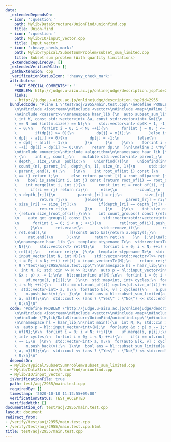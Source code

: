 ```yaml
---
data:
  _extendedDependsOn:
  - icon: ':question:'
    path: Mylib/DataStructure/UnionFind/unionfind.cpp
    title: Union-find
  - icon: ':question:'
    path: Mylib/IO/input_vector.cpp
    title: Input vector
  - icon: ':heavy_check_mark:'
    path: Mylib/Typical/SubsetSumProblem/subset_sum_limited.cpp
    title: Subset sum problem (With quantity limitations)
  _extendedRequiredBy: []
  _extendedVerifiedWith: []
  _pathExtension: cpp
  _verificationStatusIcon: ':heavy_check_mark:'
  attributes:
    '*NOT_SPECIAL_COMMENTS*': ''
    PROBLEM: http://judge.u-aizu.ac.jp/onlinejudge/description.jsp?id=2955
    links:
    - http://judge.u-aizu.ac.jp/onlinejudge/description.jsp?id=2955
  bundledCode: "#line 1 \"test/aoj/2955/main.test.cpp\"\n#define PROBLEM \"http://judge.u-aizu.ac.jp/onlinejudge/description.jsp?id=2955\"\
    \n\n#include <iostream>\n#include <vector>\n#include <map>\n#line 3 \"Mylib/Typical/SubsetSumProblem/subset_sum_limited.cpp\"\
    \n#include <cassert>\n\nnamespace haar_lib {\n  auto subset_sum_limited(int N,\
    \ int K, const std::vector<int> &a, const std::vector<int> &m){\n    assert((int)a.size()\
    \ == N and (int)m.size() == N);\n    std::vector<int> dp(K + 1, -1);\n\n    dp[0]\
    \ = 0;\n    for(int i = 0; i < N; ++i){\n      for(int j = 0; j <= K; ++j){\n\
    \        if(dp[j] >= 0){\n          dp[j] = m[i];\n        }else if(j < a[i] or\
    \ dp[j - a[i]] <= 0){\n          dp[j] = -1;\n        }else{\n          dp[j]\
    \ = dp[j - a[i]] - 1;\n        }\n      }\n    }\n\n    for(int i = 0; i <= K;\
    \ ++i) dp[i] = dp[i] >= 0;\n\n    return dp;\n  }\n}\n#line 3 \"Mylib/DataStructure/UnionFind/unionfind.cpp\"\
    \n#include <numeric>\n#include <algorithm>\n\nnamespace haar_lib {\n  class unionfind\
    \ {\n    int n_, count_;\n    mutable std::vector<int> parent_;\n    std::vector<int>\
    \ depth_, size_;\n\n  public:\n    unionfind(){}\n    unionfind(int n): n_(n),\
    \ count_(n), parent_(n), depth_(n, 1), size_(n, 1){\n      std::iota(parent_.begin(),\
    \ parent_.end(), 0);\n    }\n\n    int root_of(int i) const {\n      if(parent_[i]\
    \ == i) return i;\n      else return parent_[i] = root_of(parent_[i]);\n    }\n\
    \n    bool is_same(int i, int j) const {return root_of(i) == root_of(j);}\n\n\
    \    int merge(int i, int j){\n      const int ri = root_of(i), rj = root_of(j);\n\
    \      if(ri == rj) return ri;\n      else{\n        --count_;\n        if(depth_[ri]\
    \ < depth_[rj]){\n          parent_[ri] = rj;\n          size_[rj] += size_[ri];\n\
    \          return rj;\n        }else{\n          parent_[rj] = ri;\n         \
    \ size_[ri] += size_[rj];\n          if(depth_[ri] == depth_[rj]) ++depth_[ri];\n\
    \          return ri;\n        }\n      }\n    }\n\n    int size_of(int i) const\
    \ {return size_[root_of(i)];}\n\n    int count_groups() const {return count_;}\n\
    \n    auto get_groups() const {\n      std::vector<std::vector<int>> ret(n_);\n\
    \n      for(int i = 0; i < n_; ++i){\n        ret[root_of(i)].push_back(i);\n\
    \      }\n\n      ret.erase(\n        std::remove_if(\n          ret.begin(),\
    \ ret.end(),\n          [](const auto &a){return a.empty();}\n        ),\n   \
    \     ret.end()\n      );\n\n      return ret;\n    }\n  };\n}\n#line 4 \"Mylib/IO/input_vector.cpp\"\
    \n\nnamespace haar_lib {\n  template <typename T>\n  std::vector<T> input_vector(int\
    \ N){\n    std::vector<T> ret(N);\n    for(int i = 0; i < N; ++i) std::cin >>\
    \ ret[i];\n    return ret;\n  }\n\n  template <typename T>\n  std::vector<std::vector<T>>\
    \ input_vector(int N, int M){\n    std::vector<std::vector<T>> ret(N);\n    for(int\
    \ i = 0; i < N; ++i) ret[i] = input_vector<T>(M);\n    return ret;\n  }\n}\n#line\
    \ 9 \"test/aoj/2955/main.test.cpp\"\n\nnamespace hl = haar_lib;\n\nint main(){\n\
    \  int N, R; std::cin >> N >> R;\n\n  auto p = hl::input_vector<int>(N);\n  for(auto\
    \ &x : p) x -= 1;\n\n  hl::unionfind uf(N);\n\n  for(int i = 0; i < N; ++i){\n\
    \    uf.merge(i, p[i]);\n  }\n\n  std::map<int, int> cycles;\n  for(int i = 0;\
    \ i < N; ++i){\n    if(i == uf.root_of(i)) cycles[uf.size_of(i)] += 1;\n  }\n\n\
    \  std::vector<int> a, m;\n  for(auto &[k, v] : cycles){\n    a.push_back(k);\n\
    \    m.push_back(v);\n  }\n\n  bool ans = hl::subset_sum_limited(a.size(), R,\
    \ a, m)[R];\n\n  std::cout << (ans ? \"Yes\" : \"No\") << std::endl;\n\n  return\
    \ 0;\n}\n"
  code: "#define PROBLEM \"http://judge.u-aizu.ac.jp/onlinejudge/description.jsp?id=2955\"\
    \n\n#include <iostream>\n#include <vector>\n#include <map>\n#include \"Mylib/Typical/SubsetSumProblem/subset_sum_limited.cpp\"\
    \n#include \"Mylib/DataStructure/UnionFind/unionfind.cpp\"\n#include \"Mylib/IO/input_vector.cpp\"\
    \n\nnamespace hl = haar_lib;\n\nint main(){\n  int N, R; std::cin >> N >> R;\n\
    \n  auto p = hl::input_vector<int>(N);\n  for(auto &x : p) x -= 1;\n\n  hl::unionfind\
    \ uf(N);\n\n  for(int i = 0; i < N; ++i){\n    uf.merge(i, p[i]);\n  }\n\n  std::map<int,\
    \ int> cycles;\n  for(int i = 0; i < N; ++i){\n    if(i == uf.root_of(i)) cycles[uf.size_of(i)]\
    \ += 1;\n  }\n\n  std::vector<int> a, m;\n  for(auto &[k, v] : cycles){\n    a.push_back(k);\n\
    \    m.push_back(v);\n  }\n\n  bool ans = hl::subset_sum_limited(a.size(), R,\
    \ a, m)[R];\n\n  std::cout << (ans ? \"Yes\" : \"No\") << std::endl;\n\n  return\
    \ 0;\n}\n"
  dependsOn:
  - Mylib/Typical/SubsetSumProblem/subset_sum_limited.cpp
  - Mylib/DataStructure/UnionFind/unionfind.cpp
  - Mylib/IO/input_vector.cpp
  isVerificationFile: true
  path: test/aoj/2955/main.test.cpp
  requiredBy: []
  timestamp: '2020-10-10 11:12:55+09:00'
  verificationStatus: TEST_ACCEPTED
  verifiedWith: []
documentation_of: test/aoj/2955/main.test.cpp
layout: document
redirect_from:
- /verify/test/aoj/2955/main.test.cpp
- /verify/test/aoj/2955/main.test.cpp.html
title: test/aoj/2955/main.test.cpp
---
```

